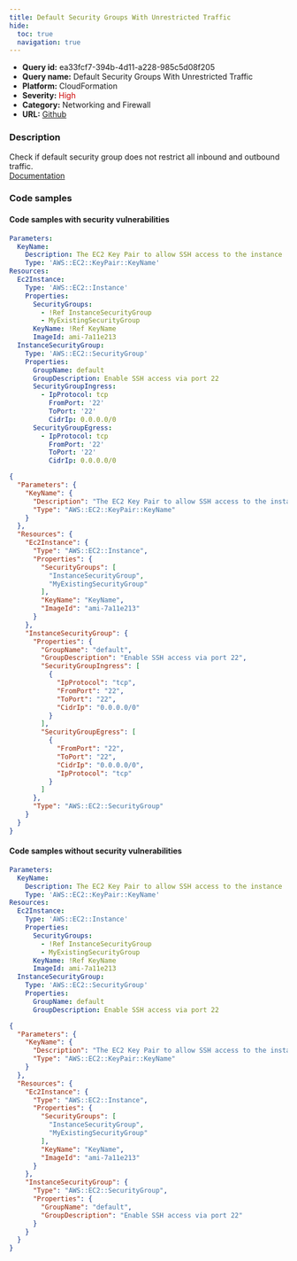 ```yaml
---
title: Default Security Groups With Unrestricted Traffic
hide:
  toc: true
  navigation: true
---
```


<style>
  .highlight .hll {
    background-color: #ff171742;
  }
  .md-content {
    max-width: 1100px;
    margin: 0 auto;
  }
</style>

-   **Query id:** ea33fcf7-394b-4d11-a228-985c5d08f205
-   **Query name:** Default Security Groups With Unrestricted Traffic
-   **Platform:** CloudFormation
-   **Severity:** <span style="color:#C00">High</span>
-   **Category:** Networking and Firewall
-   **URL:** [Github](https://github.com/Checkmarx/kics/tree/master/assets/queries/cloudFormation/aws/default_security_groups_with_unrestricted_traffic)

### Description
Check if default security group does not restrict all inbound and outbound traffic.<br>
[Documentation](https://docs.aws.amazon.com/AWSCloudFormation/latest/UserGuide/aws-properties-ec2-security-group.html)

### Code samples
#### Code samples with security vulnerabilities
```yaml title="Positive test num. 1 - yaml file" hl_lines="16"
Parameters:
  KeyName:
    Description: The EC2 Key Pair to allow SSH access to the instance
    Type: 'AWS::EC2::KeyPair::KeyName'
Resources:
  Ec2Instance:
    Type: 'AWS::EC2::Instance'
    Properties:
      SecurityGroups:
        - !Ref InstanceSecurityGroup
        - MyExistingSecurityGroup
      KeyName: !Ref KeyName
      ImageId: ami-7a11e213
  InstanceSecurityGroup:
    Type: 'AWS::EC2::SecurityGroup'
    Properties:
      GroupName: default
      GroupDescription: Enable SSH access via port 22
      SecurityGroupIngress:
        - IpProtocol: tcp
          FromPort: '22'
          ToPort: '22'
          CidrIp: 0.0.0.0/0
      SecurityGroupEgress:
        - IpProtocol: tcp
          FromPort: '22'
          ToPort: '22'
          CidrIp: 0.0.0.0/0
```
```json title="Positive test num. 2 - json file" hl_lines="21"
{
  "Parameters": {
    "KeyName": {
      "Description": "The EC2 Key Pair to allow SSH access to the instance",
      "Type": "AWS::EC2::KeyPair::KeyName"
    }
  },
  "Resources": {
    "Ec2Instance": {
      "Type": "AWS::EC2::Instance",
      "Properties": {
        "SecurityGroups": [
          "InstanceSecurityGroup",
          "MyExistingSecurityGroup"
        ],
        "KeyName": "KeyName",
        "ImageId": "ami-7a11e213"
      }
    },
    "InstanceSecurityGroup": {
      "Properties": {
        "GroupName": "default",
        "GroupDescription": "Enable SSH access via port 22",
        "SecurityGroupIngress": [
          {
            "IpProtocol": "tcp",
            "FromPort": "22",
            "ToPort": "22",
            "CidrIp": "0.0.0.0/0"
          }
        ],
        "SecurityGroupEgress": [
          {
            "FromPort": "22",
            "ToPort": "22",
            "CidrIp": "0.0.0.0/0",
            "IpProtocol": "tcp"
          }
        ]
      },
      "Type": "AWS::EC2::SecurityGroup"
    }
  }
}

```


#### Code samples without security vulnerabilities
```yaml title="Negative test num. 1 - yaml file"
Parameters:
  KeyName:
    Description: The EC2 Key Pair to allow SSH access to the instance
    Type: 'AWS::EC2::KeyPair::KeyName'
Resources:
  Ec2Instance:
    Type: 'AWS::EC2::Instance'
    Properties:
      SecurityGroups:
        - !Ref InstanceSecurityGroup
        - MyExistingSecurityGroup
      KeyName: !Ref KeyName
      ImageId: ami-7a11e213
  InstanceSecurityGroup:
    Type: 'AWS::EC2::SecurityGroup'
    Properties:
      GroupName: default
      GroupDescription: Enable SSH access via port 22
```
```json title="Negative test num. 2 - json file"
{
  "Parameters": {
    "KeyName": {
      "Description": "The EC2 Key Pair to allow SSH access to the instance",
      "Type": "AWS::EC2::KeyPair::KeyName"
    }
  },
  "Resources": {
    "Ec2Instance": {
      "Type": "AWS::EC2::Instance",
      "Properties": {
        "SecurityGroups": [
          "InstanceSecurityGroup",
          "MyExistingSecurityGroup"
        ],
        "KeyName": "KeyName",
        "ImageId": "ami-7a11e213"
      }
    },
    "InstanceSecurityGroup": {
      "Type": "AWS::EC2::SecurityGroup",
      "Properties": {
        "GroupName": "default",
        "GroupDescription": "Enable SSH access via port 22"
      }
    }
  }
}

```
